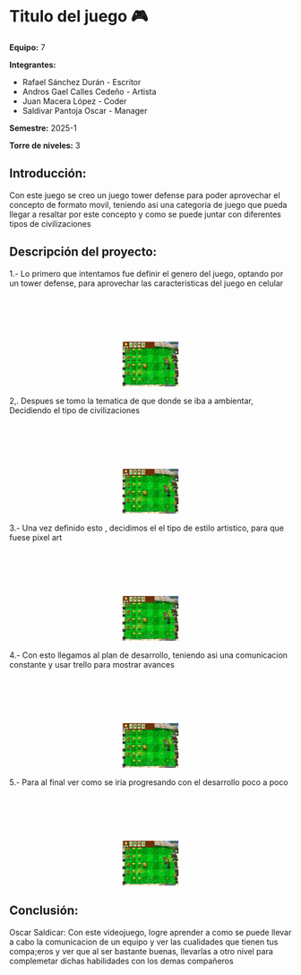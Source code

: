 # Titulo del juego 🎮

**Equipo:** 7

**Integrantes:**

* Rafael Sánchez Durán - Escritor
* Andros Gael Calles Cedeño - Artista
* Juan Macera López - Coder
* Saldivar Pantoja Oscar - Manager

**Semestre:** 2025-1

**Torre de niveles:** 3

## **Introducción:**

Con este juego se creo un juego tower defense para poder aprovechar el concepto de formato movil, teniendo asi una categoria de juego que pueda llegar a resaltar por este concepto y como se puede juntar con diferentes tipos de civilizaciones

## **Descripción del proyecto:**

1.- Lo primero que intentamos fue definir el genero del juego, optando por un tower defense, para aprovechar las caracteristicas del juego en celular

<div align="center">
<br>
<br>
<br>
<br>
<p align="center">
  <img src="Imagenes/1twd.jpg" width="100"/>
</p>
</div>

2,. Despues se tomo la tematica de que donde se iba a ambientar, Decidiendo el tipo de civilizaciones

<div align="center">
<br>
<br>
<br>
<br>
<p align="center">
  <img src="Imagenes/1twd.jpg" width="100"/>
</p>
</div>


3.- Una vez definido esto , decidimos el el tipo de estilo artistico, para que fuese pixel art
<div align="center">
<br>
<br>
<br>
<br>
<p align="center">
  <img src="Imagenes/1twd.jpg" width="100"/>
</p>
</div>

4.- Con esto llegamos al plan de desarrollo, teniendo asi una comunicacion constante y usar trello para mostrar avances
<div align="center">
<br>
<br>
<br>
<br>
<p align="center">
  <img src="Imagenes/1twd.jpg" width="100"/>
</p>
</div>

5.- Para al final ver como se iria progresando con el desarrollo poco a poco

<div align="center">
<br>
<br>
<br>
<br>
<p align="center">
  <img src="Imagenes/1twd.jpg" width="100"/>
</p>
</div>



## **Conclusión:** 

Oscar Saldicar: Con este videojuego, logre aprender a como se puede llevar a cabo la comunicacion de un equipo y ver las cualidades que tienen tus compa;eros y ver que al ser bastante buenas, llevarlas a otro nivel para complemetar dichas habilidades con los demas compañeros

